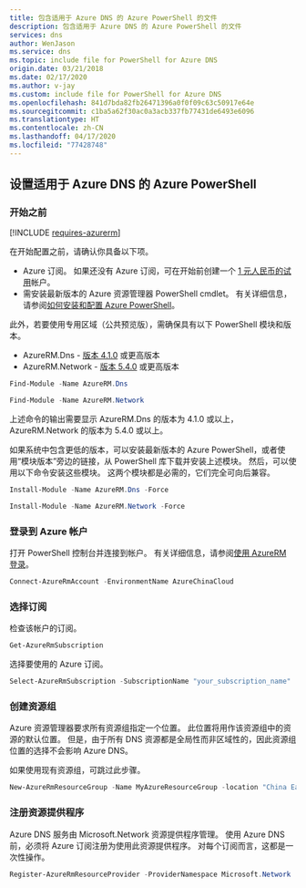 ```yaml
---
title: 包含适用于 Azure DNS 的 Azure PowerShell 的文件
description: 包含适用于 Azure DNS 的 Azure PowerShell 的文件
services: dns
author: WenJason
ms.service: dns
ms.topic: include file for PowerShell for Azure DNS
origin.date: 03/21/2018
ms.date: 02/17/2020
ms.author: v-jay
ms.custom: include file for PowerShell for Azure DNS
ms.openlocfilehash: 841d7bda82fb26471396a0f0f09c63c50917e64e
ms.sourcegitcommit: c1ba5a62f30ac0a3acb337fb77431de6493e6096
ms.translationtype: HT
ms.contentlocale: zh-CN
ms.lasthandoff: 04/17/2020
ms.locfileid: "77428748"
---
```

## <a name="set-up-azure-powershell-for-azure-dns"></a>设置适用于 Azure DNS 的 Azure PowerShell

### <a name="before-you-begin"></a>开始之前

[!INCLUDE [requires-azurerm](requires-azurerm.md)]

在开始配置之前，请确认你具备以下项。

* Azure 订阅。 如果还没有 Azure 订阅，可在开始前创建一个 [1 元人民币的试用](https://www.azure.cn/pricing/1rmb-trial/)帐户。
* 需安装最新版本的 Azure 资源管理器 PowerShell cmdlet。 有关详细信息，请参阅[如何安装和配置 Azure PowerShell](https://docs.microsoft.com/powershell/azureps-cmdlets-docs)。

此外，若要使用专用区域（公共预览版），需确保具有以下 PowerShell 模块和版本。 
* AzureRM.Dns - [版本 4.1.0](https://www.powershellgallery.com/packages/AzureRM.Dns/4.1.0) 或更高版本
* AzureRM.Network - [版本 5.4.0](https://www.powershellgallery.com/packages/AzureRM.Network/5.4.0) 或更高版本

```powershell 
Find-Module -Name AzureRM.Dns 
``` 
 
```powershell 
Find-Module -Name AzureRM.Network 
``` 
 
上述命令的输出需要显示 AzureRM.Dns 的版本为 4.1.0 或以上，AzureRM.Network 的版本为 5.4.0 或以上。  

如果系统中包含更低的版本，可以安装最新版本的 Azure PowerShell，或者使用“模块版本”旁边的链接，从 PowerShell 库下载并安装上述模块。 然后，可以使用以下命令安装这些模块。 这两个模块都是必需的，它们完全可向后兼容。 

```powershell
Install-Module -Name AzureRM.Dns -Force
```

```powershell
Install-Module -Name AzureRM.Network -Force
```

### <a name="sign-in-to-your-azure-account"></a>登录到 Azure 帐户

打开 PowerShell 控制台并连接到帐户。 有关详细信息，请参阅[使用 AzureRM 登录](https://docs.microsoft.com/powershell/azure/azurerm/authenticate-azureps)。

```powershell
Connect-AzureRmAccount -EnvironmentName AzureChinaCloud
```

### <a name="select-the-subscription"></a>选择订阅
 
检查该帐户的订阅。

```powershell
Get-AzureRmSubscription
```

选择要使用的 Azure 订阅。

```powershell
Select-AzureRmSubscription -SubscriptionName "your_subscription_name"
```

### <a name="create-a-resource-group"></a>创建资源组

Azure 资源管理器要求所有资源组指定一个位置。 此位置将用作该资源组中的资源的默认位置。 但是，由于所有 DNS 资源都是全局性而非区域性的，因此资源组位置的选择不会影响 Azure DNS。

如果使用现有资源组，可跳过此步骤。

```powershell
New-AzureRmResourceGroup -Name MyAzureResourceGroup -location "China East"
```

### <a name="register-resource-provider"></a>注册资源提供程序

Azure DNS 服务由 Microsoft.Network 资源提供程序管理。 使用 Azure DNS 前，必须将 Azure 订阅注册为使用此资源提供程序。 对每个订阅而言，这都是一次性操作。

```powershell
Register-AzureRmResourceProvider -ProviderNamespace Microsoft.Network
```